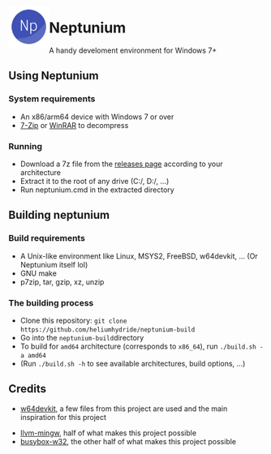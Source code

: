 <a href=#><img src=https://raw.githubusercontent.com/heliumhydride/neptunium-build/master/misc/pics/neptunium32.png width=80 align=left></a>
# Neptunium
A handy develoment environment for Windows 7+

## Using Neptunium
### System requirements
- An x86/arm64 device with Windows 7 or over
- [7-Zip](https://7-zip.org) or [WinRAR](https://www.rarlab.com/download.htm) to decompress

### Running
- Download a 7z file from the [releases page](https://github.com/heliumhydride/neptunium-build/releases) according to your architecture
- Extract it to the root of any drive (C:/, D:/, ...)
- Run neptunium.cmd in the extracted directory

## Building neptunium
### Build requirements
- A Unix-like environment like Linux, MSYS2, FreeBSD, w64devkit, ... (Or Neptunium itself lol)
- GNU make
- p7zip, tar, gzip, xz, unzip

### The building process
- Clone this repository:
```git clone https://github.com/heliumhydride/neptunium-build```
- Go into the `neptunium-build`directory
- To build for `amd64` architecture (corresponds to `x86_64`), run
```./build.sh -a amd64```
- (Run `./build.sh -h` to see available architectures, build options, ...)

## Credits
* [w64devkit](https://github.com/skeeto/w64devkit), a few files from this project are used and the main inspiration for this project
- [llvm-mingw](https://github.com/mstorsjo/llvm-mingw), half of what makes this project possible
- [busybox-w32](https://github.com/rmyorston/busybox-w32), the other half of what makes this project possible
